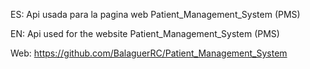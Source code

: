 ES: Api usada para la pagina web Patient_Management_System (PMS)

EN: Api used for the website Patient_Management_System (PMS)

Web: https://github.com/BalaguerRC/Patient_Management_System